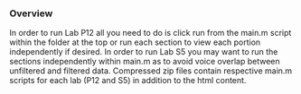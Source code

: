 

### Overview

In order to run Lab P12 all you need to do is click run from the main.m script within the folder at the top or run each section to view each portion independently if desired.
In order to run Lab S5 you may want to run the sections independently within main.m as to avoid voice overlap between unfiltered and filtered data. Compressed zip files contain respective main.m scripts for each lab (P12 and S5) in addition to the html content.

